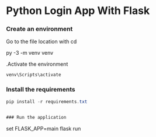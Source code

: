 # Python Login App With Flask

### Create an environment

Go to the file location with cd

py -3 -m venv venv

.Activate the environment

`venv\Scripts\activate`

### Install the requirements

```csharp
pip install -r requirements.txt


### Run the application

```

set FLASK_APP=main
flask run

```

```

